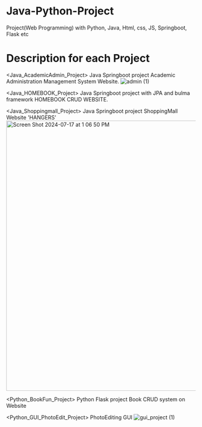 # Java-Python-Project
Project(Web Programming) with Python, Java, Html, css, JS, Springboot, Flask etc 

# Description for each Project

<Java_AcademicAdmin_Project>
Java Springboot project 
Academic Administration Management System Website.
![admin (1)](https://github.com/user-attachments/assets/efaffd53-201b-4233-ac48-f2bc670cd33c)
  
<Java_HOMEBOOK_Project>
Java Springboot project with JPA and bulma framework
HOMEBOOK CRUD WEBSITE.

<Java_Shoppingmall_Project>
Java Springboot project 
ShoppingMall Website 'HANGERS'
<img width="720" alt="Screen Shot 2024-07-17 at 1 06 50 PM" src="https://github.com/user-attachments/assets/71b78a8d-7099-485f-91d0-01f13742bd8b">

<Python_BookFun_Project>
Python Flask project 
Book CRUD system on Website

<Python_GUI_PhotoEdit_Project>
PhotoEditing GUI
![gui_project (1)](https://github.com/user-attachments/assets/00221ff7-b3d9-422c-a0cc-3c53bc1e4801)
